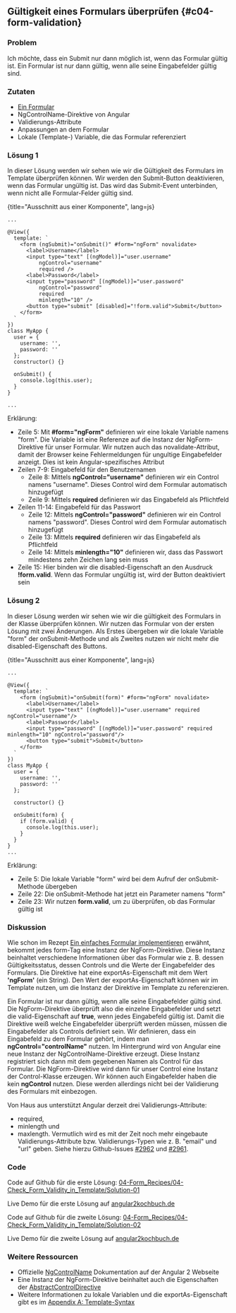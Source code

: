 ## Gültigkeit eines Formulars überprüfen {#c04-form-validation}

### Problem

Ich möchte, dass ein Submit nur dann möglich ist, wenn das Formular gültig ist. Ein Formular ist nur dann gültig, wenn alle seine Eingabefelder gültig sind.

### Zutaten
* [Ein Formular](#c04-simple-form)
* NgControlName-Direktive von Angular
* Validierungs-Attribute
* Anpassungen an dem Formular
* Lokale (Template-) Variable, die das Formular referenziert

### Lösung 1

In dieser Lösung werden wir sehen wie wir die Gültigkeit des Formulars im Template überprüfen können.
Wir werden den Submit-Button deaktivieren, wenn das Formular ungültig ist.
Das wird das Submit-Event unterbinden, wenn nicht alle Formular-Felder gültig sind.

{title="Ausschnitt aus einer Komponente", lang=js}
```
...

@View({
  template: `
    <form (ngSubmit)="onSubmit()" #form="ngForm" novalidate>
      <label>Username</label>
      <input type="text" [(ngModel)]="user.username"
          ngControl="username"
          required />
      <label>Password</label>
      <input type="password" [(ngModel)]="user.password"
          ngControl="password"
          required
          minlength="10" />
      <button type="submit" [disabled]="!form.valid">Submit</button>
    </form>
  `
})
class MyApp {
  user = {
    username: '',
    password: ''
  };
  constructor() {}

  onSubmit() {
    console.log(this.user);
  }
}

...
```

Erklärung:

* Zeile 5: Mit __#form="ngForm"__ definieren wir eine lokale Variable namens "form". Die Variable ist eine Referenze auf die Instanz der NgForm-Direktive für unser Formular. Wir nutzen auch das novalidate-Attribut, damit der Browser keine Fehlermeldungen für ungultige Eingabefelder anzeigt. Dies ist kein Angular-spezifisches Attribut
* Zeilen 7-9: Eingabefeld für den Benutzernamen
  * Zeile 8: Mittels __ngControl="username"__ definieren wir ein Control namens "username". Dieses Control wird dem Formular automatisch hinzugefügt
  * Zeile 9: Mittels __required__ definieren wir das Eingabefeld als Pflichtfeld
* Zeilen 11-14: Eingabefeld für das Passwort
  * Zeile 12: Mittels __ngControl="password"__ definieren wir ein Control namens "password". Dieses Control wird dem Formular automatisch hinzugefügt
  * Zeile 13: Mittels __required__ definieren wir das Eingabefeld als Pflichtfeld
  * Zeile 14: Mittels __minlength="10"__ definieren wir, dass das Passwort mindestens zehn Zeichen lang sein muss
* Zeile 15: Hier binden wir die disabled-Eigenschaft an den Ausdruck __!form.valid__. Wenn das Formular ungültig ist, wird der Button deaktiviert sein

### Lösung 2

In dieser Lösung werden wir sehen wie wir die gültigkeit des Formulars in der Klasse überprüfen können.
Wir nutzen das Formular von der ersten Lösung mit zwei Änderungen.
Als Erstes übergeben wir die lokale Variable "form" der onSubmit-Methode und als Zweites nutzen wir nicht mehr die disabled-Eigenschaft des Buttons.

{title="Ausschnitt aus einer Komponente", lang=js}
```
...

@View({
  template: `
    <form (ngSubmit)="onSubmit(form)" #form="ngForm" novalidate>
      <label>Username</label>
      <input type="text" [(ngModel)]="user.username" required ngControl="username"/>
      <label>Password</label>
      <input type="password" [(ngModel)]="user.password" required minlength="10" ngControl="password"/>
      <button type="submit">Submit</button>
    </form>
  `
})
class MyApp {
  user = {
    username: '',
    password: ''
  };

  constructor() {}

  onSubmit(form) {
    if (form.valid) {
      console.log(this.user);
    }
  }
}
...
```

Erklärung:

* Zeile 5: Die lokale Variable "form" wird bei dem Aufruf der onSubmit-Methode übergeben
* Zeile 22: Die onSubmit-Methode hat jetzt ein Parameter namens "form"
* Zeile 23: Wir nutzen __form.valid__, um zu überprüfen, ob das Formular gültig ist

### Diskussion

Wie schon im Rezept [Ein einfaches Formular implementieren](#c04-simple-form) erwähnt, bekommt jedes form-Tag eine Instanz der NgForm-Direktive.
Diese Instanz beinhaltet verschiedene Informationen über das Formular wie z. B. dessen Gültigkeitsstatus, dessen Controls und die Werte der Eingabefelder des Formulars.
Die Direktive hat eine exportAs-Eigenschaft mit dem Wert __'ngForm'__ (ein String).
Den Wert der exportAs-Eigenschaft können wir im Template nutzen, um die Instanz der Direktive im Template zu referenzieren.

Ein Formular ist nur dann gültig, wenn alle seine Eingabefelder gültig sind.
Die NgForm-Direktive überprüft also die einzelne Eingabefelder und setzt die valid-Eigenschaft auf __true__, wenn jedes Eingabefeld gültig ist.
Damit die Direktive weiß welche Eingabefelder überprüft werden müssen, müssen die Eingabefelder als Controls definiert sein.
Wir definieren, dass ein Eingabefeld zu dem Formular gehört, indem man __ngControl="controlName"__ nutzen.
Im Hintergrund wird von Angular eine neue Instanz der NgControlName-Direktive erzeugt.
Diese Instanz registriert sich dann mit dem gegebenen Namen als Control für das Formular.
Die NgForm-Direktive wird dann für unser Control eine Instanz der Control-Klasse erzeugen.
Wir können auch Eingabefelder haben die kein __ngControl__ nutzen. Diese werden allerdings nicht bei der Validierung des Formulars mit einbezogen.

Von Haus aus unterstützt Angular derzeit drei Validierungs-Attribute:
* required,
* minlength und
* maxlength.
Vermutlich wird es mit der Zeit noch mehr eingebaute Validierungs-Attribute bzw. Validierungs-Typen wie z. B. "email" und "url" geben. Siehe hierzu Github-Issues [#2962](https://github.com/angular/angular/issues/2962) und [#2961](https://github.com/angular/angular/issues/2961).

### Code

Code auf Github für die erste Lösung: [04-Form\_Recipes/04-Check\_Form\_Validity\_in\_Template/Solution-01](https://github.com/jsperts/angular2_kochbuch_code/tree/master/04-Form_Recipes/04-Check_Form_Validity_in_Template/Solution-01)

Live Demo für die erste Lösung auf [angular2kochbuch.de](http://angular2kochbuch.de/examples/code/04-Form_Recipes/02-Check_Form_Validity/Solution-01/index.html)

Code auf Github für die zweite Lösung: [04-Form\_Recipes/04-Check\_Form\_Validity\_in\_Template/Solution-02](https://github.com/jsperts/angular2_kochbuch_code/tree/master/04-Form_Recipes/04-Check_Form_Validity_in_Template/Solution-02)

Live Demo für die zweite Lösung auf [angular2kochbuch.de](http://angular2kochbuch.de/examples/code/04-Form_Recipes/02-Check_Form_Validity/Solution-02/index.html)

### Weitere Ressourcen

* Offizielle [NgControlName](https://angular.io/docs/ts/latest/api/common/NgControlName-directive.html) Dokumentation auf der Angular 2 Webseite
* Eine Instanz der NgForm-Direktive beinhaltet auch die Eigenschaften der [AbstractControlDirective](https://angular.io/docs/ts/latest/api/common/AbstractControlDirective-class.html)
* Weitere Informationen zu lokale Variablen und die exportAs-Eigenschaft gibt es im [Appendix A: Template-Syntax](#appendix-a)

